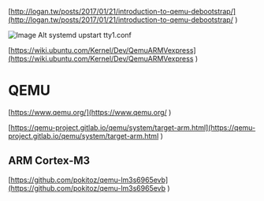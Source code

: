 [http://logan.tw/posts/2017/01/21/introduction-to-qemu-debootstrap/](http://logan.tw/posts/2017/01/21/introduction-to-qemu-debootstrap/ )    

![Image Alt systemd upstart tty1.conf]({{site.url}}/assets/img/emulation-systemd-tty1.conf.png )

[https://wiki.ubuntu.com/Kernel/Dev/QemuARMVexpress](https://wiki.ubuntu.com/Kernel/Dev/QemuARMVexpress )  


QEMU  
==  
[https://www.qemu.org/](https://www.qemu.org/ )    

[https://qemu-project.gitlab.io/qemu/system/target-arm.html](https://qemu-project.gitlab.io/qemu/system/target-arm.html )    


ARM Cortex-M3  
--
[https://github.com/pokitoz/qemu-lm3s6965evb](https://github.com/pokitoz/qemu-lm3s6965evb )  
